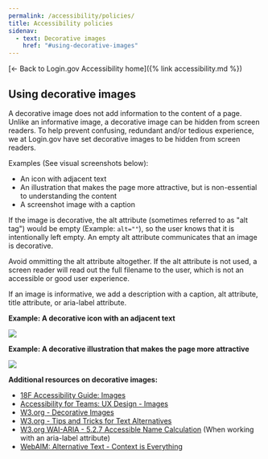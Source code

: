 ```yaml
---
permalink: /accessibility/policies/
title: Accessibility policies
sidenav:
  - text: Decorative images
    href: "#using-decorative-images"
---
```

[← Back to Login.gov Accessibility home]({% link accessibility.md %})

## Using decorative images

A decorative image does not add information to the content of a page. Unlike an informative image, a decorative image can be hidden from screen readers. To help prevent confusing, redundant and/or tedious experience, we at Login.gov have set decorative images to be hidden from screen readers.

Examples (See visual screenshots below):

- An icon with adjacent text
- An illustration that makes the page more attractive, but is non-essential to understanding the content
- A screenshot image with a caption

If the image is decorative, the alt attribute (sometimes referred to as "alt tag") would be empty (Example: `alt=""`), so the user knows that it is intentionally left empty. An empty alt attribute communicates that an image is decorative.

Avoid ommitting the alt attribute altogether. If the alt attribute is not used, a screen reader will read out the full filename to the user, which is not an accessible or good user experience.

If an image is informative, we add a description with a caption, alt attribute, title attribute, or aria-label attribute.

**Example: A decorative icon with an adjacent text**

![](/post-images/accessibility/decorative-icon.png)

**Example: A decorative illustration that makes the page more attractive**

![](/post-images/accessibility/decorative-illustration.png)

**Additional resources on decorative images:**

- [18F Accessibility Guide: Images](https://accessibility.18f.gov/images/)
- [Accessibility for Teams: UX Design - Images](https://accessibility.digital.gov/ux/images/)
- [W3.org - Decorative Images](https://www.w3.org/WAI/tutorials/images/decorative/)
- [W3.org - Tips and Tricks for Text Alternatives](https://www.w3.org/WAI/tutorials/images/tips/)
- [W3.org WAI-ARIA - 5.2.7 Accessible Name Calculation](https://www.w3.org/WAI/PF/aria/complete#namecalculation) (When working with an aria-label attribute)
- [WebAIM: Alternative Text - Context is Everything](https://webaim.org/techniques/alttext/#context)
